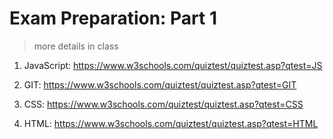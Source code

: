 # Exam Preparation: Part 1

> more details in class

1. JavaScript:
https://www.w3schools.com/quiztest/quiztest.asp?qtest=JS

2. GIT:
https://www.w3schools.com/quiztest/quiztest.asp?qtest=GIT

3. CSS:
https://www.w3schools.com/quiztest/quiztest.asp?qtest=CSS

4. HTML:
https://www.w3schools.com/quiztest/quiztest.asp?qtest=HTML




